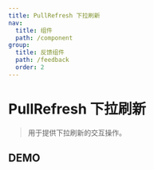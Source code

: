 ```yaml
---
title: PullRefresh 下拉刷新
nav:
  title: 组件
  path: /component
group:
  title: 反馈组件
  path: /feedback
  order: 2
---
```


# PullRefresh 下拉刷新

> 用于提供下拉刷新的交互操作。

## DEMO

<code defaultShowCode src="./__fixtures__/doc.tsx"></code>

<API></API>
